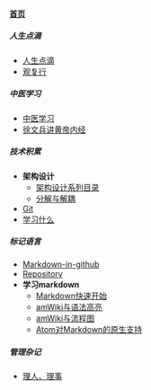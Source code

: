 
#### [首页](?file=home-首页)

##### 人生点滴
- [人生点滴](?file=003-人生点滴/001-人生点滴 "人生点滴")
- [观复行](?file=003-人生点滴/100-观复行 "观复行")

##### 中医学习
- [中医学习](?file=004-中医学习/001-中医学习 "中医学习")
- [徐文兵讲黄帝内经](?file=004-中医学习/002-徐文兵讲黄帝内经 "徐文兵讲黄帝内经")

##### 技术积累
- **架构设计**
    - [架构设计系列目录](?file=005-技术积累/001-架构设计/001-架构设计系列目录 "架构设计系列目录")
    - [分解与解耦](?file=005-技术积累/001-架构设计/002-分解与解耦 "分解与解耦")
- [Git](?file=005-技术积累/100-Git "Git")
- [学习什么](?file=005-技术积累/200-学习什么 "学习什么")

##### 标记语言
- [Markdown-in-github](?file=006-标记语言/001-Markdown-in-github "Markdown-in-github")
- [Repository](?file=006-标记语言/002-Repository "Repository")
- **学习markdown**
    - [Markdown快速开始](?file=006-标记语言/05-学习markdown/01-Markdown快速开始 "Markdown快速开始")
    - [amWiki与语法高亮](?file=006-标记语言/05-学习markdown/02-amWiki与语法高亮 "amWiki与语法高亮")
    - [amWiki与流程图](?file=006-标记语言/05-学习markdown/03-amWiki与流程图 "amWiki与流程图")
    - [Atom对Markdown的原生支持](?file=006-标记语言/05-学习markdown/05-Atom对Markdown的原生支持 "Atom对Markdown的原生支持")

##### 管理杂记
- [理人、理事](?file=007-管理杂记/100-理人、理事 "理人、理事")
